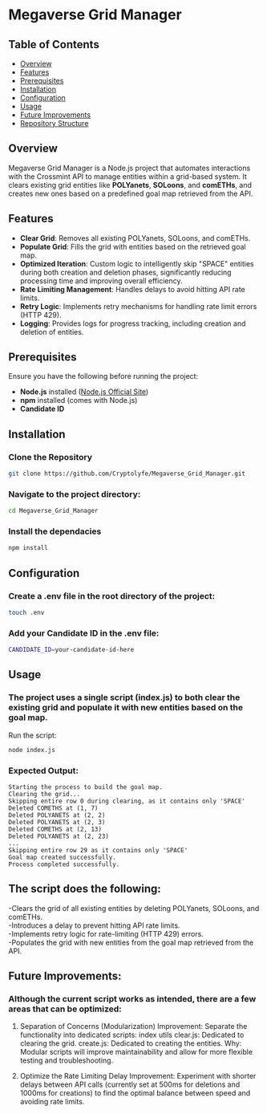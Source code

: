 # Megaverse Grid Manager

## Table of Contents
- [Overview](#overview)
- [Features](#features)
- [Prerequisites](#prerequisites)
- [Installation](#installation)
- [Configuration](#configuration)
- [Usage](#usage)
- [Future Improvements](#future-improvements)
- [Repository Structure](#repository-structure)

## Overview
Megaverse Grid Manager is a Node.js project that automates interactions with the Crossmint API to manage entities within a grid-based system. It clears existing grid entities like **POLYanets**, **SOLoons**, and **comETHs**, and creates new ones based on a predefined goal map retrieved from the API.

## Features
- **Clear Grid**: Removes all existing POLYanets, SOLoons, and comETHs.
- **Populate Grid**: Fills the grid with entities based on the retrieved goal map.
- **Optimized Iteration**: Custom logic to intelligently skip "SPACE" entities during both creation and deletion phases, significantly reducing processing time and improving overall efficiency.
- **Rate Limiting Management**: Handles delays to avoid hitting API rate limits.
- **Retry Logic**: Implements retry mechanisms for handling rate limit errors (HTTP 429).
- **Logging**: Provides logs for progress tracking, including creation and deletion of entities.

## Prerequisites
Ensure you have the following before running the project:
- **Node.js** installed ([Node.js Official Site](https://nodejs.org))
- **npm** installed (comes with Node.js)
- **Candidate ID**

## Installation

### Clone the Repository

```bash
git clone https://github.com/Cryptolyfe/Megaverse_Grid_Manager.git
```
### Navigate to the project directory:

```bash
cd Megaverse_Grid_Manager
```
### Install the dependacies

```bash
npm install
```
## Configuration
### Create a .env file in the root directory of the project:

```bash
touch .env
```
### Add your Candidate ID in the .env file:

```bash
CANDIDATE_ID=your-candidate-id-here
```
## Usage
### The project uses a single script (index.js) to both clear the existing grid and populate it with new entities based on the goal map.

Run the script:

```bash
node index.js
```
### Expected Output:
```
Starting the process to build the goal map.
Clearing the grid...
Skipping entire row 0 during clearing, as it contains only 'SPACE'
Deleted COMETHS at (1, 7)
Deleted POLYANETS at (2, 2)
Deleted POLYANETS at (2, 3)
Deleted COMETHS at (2, 13)
Deleted POLYANETS at (2, 23)
...
Skipping entire row 29 as it contains only 'SPACE'
Goal map created successfully.
Process completed successfully.
```

## The script does the following:
-Clears the grid of all existing entities by deleting POLYanets, SOLoons, and comETHs.<br>
-Introduces a delay to prevent hitting API rate limits.<br>
-Implements retry logic for rate-limiting (HTTP 429) errors.<br>
-Populates the grid with new entities from the goal map retrieved from the API.<br>

## Future Improvements:
### Although the current script works as intended, there are a few areas that can be optimized:

1. Separation of Concerns (Modularization)
Improvement: Separate the functionality into dedicated scripts: 
index
utils
clear.js: Dedicated to clearing the grid.
create.js: Dedicated to creating the entities.
Why: Modular scripts will improve maintainability and allow for more flexible testing and troubleshooting.

2. Optimize the Rate Limiting Delay
Improvement: Experiment with shorter delays between API calls (currently set at 500ms for deletions and 1000ms for creations) to find the optimal balance between speed and avoiding rate limits.

